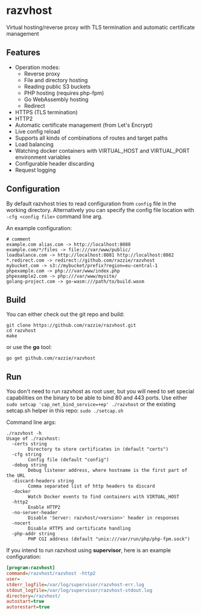 # razvhost
Virtual hosting/reverse proxy with TLS termination and automatic certificate management

## Features
* Operation modes:
  * Reverse proxy
  * File and directory hosting
  * Reading public S3 buckets
  * PHP hosting (requires php-fpm)
  * Go WebAssembly hosting
  * Redirect
* HTTPS (TLS termination)
* HTTP2
* Automatic certificate management (from Let's Encrypt)
* Live config reload
* Supports all kinds of combinations of routes and target paths
* Load balancing
* Watching docker containers with VIRTUAL_HOST and VIRTUAL_PORT environment variables
* Configurable header discarding
* Request logging

## Configuration
By default razvhost tries to read configuration from `config` file in the working directory.
Alternatively you can specify the config file location with `-cfg <config file>` command line arg.

An example configuration:
```
# comment
example.com alias.com -> http://localhost:8080
example.com/*/files -> file:///var/www/public/
loadbalance.com -> http://localhost:8081 http://localhost:8082
*.redirect.com -> redirect://github.com/razzie/razvhost
mybucket.com -> s3://mybucket/prefix?region=eu-central-1
phpexample.com -> php:///var/www/index.php
phpexample2.com -> php:///var/www/mysite/
golang-project.com -> go-wasm:///path/to/build.wasm
```

## Build
You can either check out the git repo and build:
```Shell
git clone https://github.com/razzie/razvhost.git
cd razvhost
make
```
or use the **go** tool:
```Shell
go get github.com/razzie/razvhost
```

## Run
You don't need to run razvhost as root user, but you will need to set special capabilities on the binary to be able to bind 80 and 443 ports.
Use either `sudo setcap 'cap_net_bind_service=+ep' ./razvhost` or the existing setcap.sh helper in this repo: `sudo ./setcap.sh`

Command line args:
```
./razvhost -h
Usage of ./razvhost:
  -certs string
        Directory to store certificates in (default "certs")
  -cfg string
        Config file (default "config")
  -debug string
        Debug listener address, where hostname is the first part of the URL
  -discard-headers string
        Comma separated list of http headers to discard
  -docker
        Watch Docker events to find containers with VIRTUAL_HOST
  -http2
        Enable HTTP2
  -no-server-header
        Disable 'Server: razvhost/<version>' header in responses
  -nocert
        Disable HTTPS and certificate handling
  -php-addr string
        PHP CGI address (default "unix:///var/run/php/php-fpm.sock")
```

If you intend to run razvhost using **supervisor**, here is an example configuration:
```INI
[program:razvhost]
command=/razvhost/razvhost -http2
user=
stderr_logfile=/var/log/supervisor/razvhost-err.log
stdout_logfile=/var/log/supervisor/razvhost-stdout.log
directory=/razvhost/
autostart=true
autorestart=true
```
